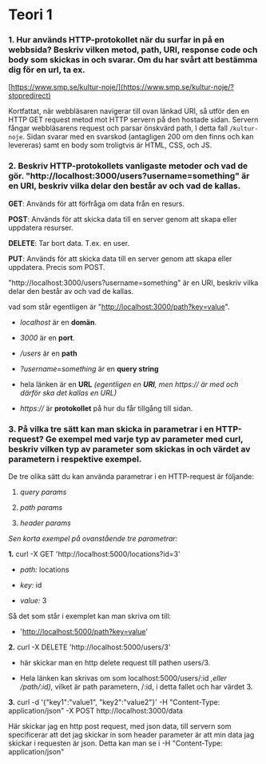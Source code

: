 ﻿# Teori 1

###  1. Hur används HTTP-protokollet när du surfar in på en webbsida? Beskriv vilken metod, path, URI, response code och body som skickas in och svarar. Om du har svårt att bestämma dig för en url, ta ex.

[https://www.smp.se/kultur-noje/](https://www.smp.se/kultur-noje/?stopredirect)

Kortfattat, när webbläsaren navigerar till ovan länkad URI, så utför den en HTTP GET request metod mot HTTP servern på den hostade sidan. Servern fångar webbläsarens request och parsar önskvärd path, I detta fall `/kultur-noje`. Sidan svarar med en svarskod (antagligen 200 om den finns och kan levereras) samt en body som troligtvis är HTML, CSS, och JS.

### 2. Beskriv HTTP-protokollets vanligaste metoder och vad de gör. "http://localhost:3000/users?username=something" är en URI, beskriv vilka delar den består av och vad de kallas.

**GET**: Används för att förfråga om data från en resurs.

**POST**: Används för att skicka data till en server genom att skapa eller uppdatera resurser.

**DELETE**: Tar bort data. T.ex. en user.

**PUT**: Används för att skicka data till en server genom att skapa eller uppdatera. Precis som POST.

"http://localhost:3000/users?username=something" är en URI, beskriv vilka delar den består av och vad de kallas.

vad som står egentligen är "[http://localhost:3000/path?key=value](http://localhost:3000/path?key=value)".

-   *localhost* är en **domän**.
    
-   *3000* är en **port**.
    
-   */users* är en **path**
    
-   *?username=something* är en **query string**
    
-   hela länken är en **URL** *(egentligen en **URI**, men https:// är med och därför ska det kallas en URL)*
    
-   *https://* är **protokollet** på hur du får tillgång till sidan.

### 3. På vilka tre sätt kan man skicka in parametrar i en HTTP-request? Ge exempel med varje typ av parameter med curl, beskriv vilken typ av parameter som skickas in och värdet av parametern i respektive exempel.

De tre olika sätt du kan använda parametrar i en HTTP-request är följande:

1.  *query params*
    
2.  *path params*
    
3.  *header params*

*Sen korta exempel på ovanstående tre parametrar:*

**1.**  curl -X GET 'http://localhost:5000/locations?id=3'
    

-   *path:* locations
    
-   *key:* id
    
-   *value:* 3
    
Så det som står i exemplet kan man skriva om till:

-   '[http://localhost:5000/path?key=value](http://localhost:5000/path?key=value)'
    
**2.**  curl -X DELETE 'http://localhost:5000/users/3'

-   här skickar man en http delete request till pathen users/3.
    
-   Hela länken kan skrivas om som localhost:5000/users/:id *,eller /path/:id)*, vilket är path parametern, /:id, i detta fallet och har värdet 3.
     

**3.**  curl -d '{"key1":"value1", "key2":"value2"}' -H "Content-Type: application/json" -X POST http://localhost:3000/data

Här skickar jag en http post request, med json data, till servern som specificerar att det jag skickar in som header parameter är att min data jag skickar i requesten är json. Detta kan man se i -H "Content-Type: application/json"




